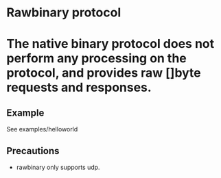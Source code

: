 # Rawbinary protocol

# The native binary protocol does not perform any processing on the protocol, and provides raw []byte requests and responses.


## Example

See examples/helloworld

## Precautions

- rawbinary only supports udp.
